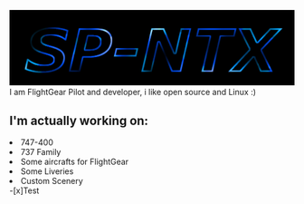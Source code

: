 
![image](SP-NTX-logotype.png)
I am FlightGear Pilot and developer, i like open source and Linux :)
## I'm actually working on:
<li>747-400</li>
<li>737 Family</li>
<li>Some aircrafts for FlightGear</li>
<li>Some Liveries</li>
<li>Custom Scenery</li>
-[x]Test
